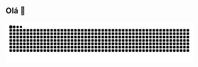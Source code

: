 ## Olá 👋



<picture align="center">
  <source media="(prefers-color-scheme: dark)" srcset="https://raw.githubusercontent.com/RashParasita/RashParasita/output/github-contribution-grid-snake-dark.svg">
  <source media="(prefers-color-scheme: light)" srcset="https://raw.githubusercontent.com/RashParasita/RashParasita/output/github-contribution-grid-snake-dark.svg">
  <img align="center" alt="github contribution grid snake animation" src="https://raw.githubusercontent.com/RashParasita/RashParasita/output/github-contribution-grid-snake.svg">
</picture>
